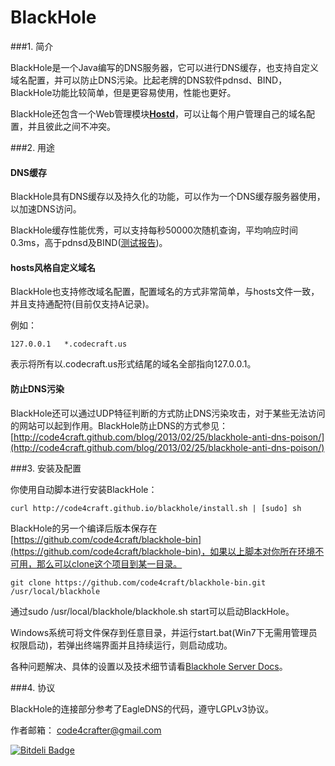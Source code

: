 BlackHole
=========

###1. 简介

BlackHole是一个Java编写的DNS服务器，它可以进行DNS缓存，也支持自定义域名配置，并可以防止DNS污染。比起老牌的DNS软件pdnsd、BIND，BlackHole功能比较简单，但是更容易使用，性能也更好。

BlackHole还包含一个Web管理模块[**Hostd**](https://github.com/code4craft/hostd)，可以让每个用户管理自己的域名配置，并且彼此之间不冲突。

###2. 用途

#### DNS缓存

BlackHole具有DNS缓存以及持久化的功能，可以作为一个DNS缓存服务器使用，以加速DNS访问。

BlackHole缓存性能优秀，可以支持每秒50000次随机查询，平均响应时间0.3ms，高于pdnsd及BIND([测试报告](https://github.com/code4craft/blackhole/blob/master/server/benchmark-other-dns-server))。

#### hosts风格自定义域名

BlackHole也支持修改域名配置，配置域名的方式非常简单，与hosts文件一致，并且支持通配符(目前仅支持A记录)。

例如：

	127.0.0.1	*.codecraft.us
	
表示将所有以.codecraft.us形式结尾的域名全部指向127.0.0.1。

#### 防止DNS污染

BlackHole还可以通过UDP特征判断的方式防止DNS污染攻击，对于某些无法访问的网站可以起到作用。BlackHole防止DNS的方式参见：[http://code4craft.github.com/blog/2013/02/25/blackhole-anti-dns-poison/](http://code4craft.github.com/blog/2013/02/25/blackhole-anti-dns-poison/)


###3. 安装及配置

你使用自动脚本进行安装BlackHole：

	curl http://code4craft.github.io/blackhole/install.sh | [sudo] sh

BlackHole的另一个编译后版本保存在[https://github.com/code4craft/blackhole-bin](https://github.com/code4craft/blackhole-bin)，如果以上脚本对你所在环境不可用，那么可以clone这个项目到某一目录。

	git clone https://github.com/code4craft/blackhole-bin.git /usr/local/blackhole
	
通过sudo /usr/local/blackhole/blackhole.sh start可以启动BlackHole。

Windows系统可将文件保存到任意目录，并运行start.bat(Win7下无需用管理员权限启动)，若弹出终端界面并且持续运行，则启动成功。

各种问题解决、具体的设置以及技术细节请看[Blackhole Server Docs](https://github.com/code4craft/blackhole/blob/master/server/README.md)。

###4. 协议

BlackHole的连接部分参考了EagleDNS的代码，遵守LGPLv3协议。

作者邮箱：
code4crafter@gmail.com

[![Bitdeli Badge](https://d2weczhvl823v0.cloudfront.net/code4craft/blackhole/trend.png)](https://bitdeli.com/free "Bitdeli Badge")

